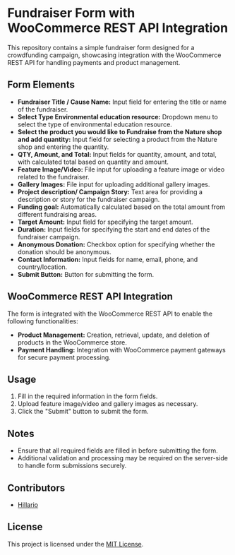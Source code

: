 # Fundraiser Form with WooCommerce REST API Integration

This repository contains a simple fundraiser form designed for a crowdfunding campaign, showcasing integration with the WooCommerce REST API for handling payments and product management.

## Form Elements

- **Fundraiser Title / Cause Name:** Input field for entering the title or name of the fundraiser.
- **Select Type Environmental education resource:** Dropdown menu to select the type of environmental education resource.
- **Select the product you would like to Fundraise from the Nature shop and add quantity:** Input field for selecting a product from the Nature shop and entering the quantity.
- **QTY, Amount, and Total:** Input fields for quantity, amount, and total, with calculated total based on quantity and amount.
- **Feature Image/Video:** File input for uploading a feature image or video related to the fundraiser.
- **Gallery Images:** File input for uploading additional gallery images.
- **Project description/ Campaign Story:** Text area for providing a description or story for the fundraiser campaign.
- **Funding goal:** Automatically calculated based on the total amount from different fundraising areas.
- **Target Amount:** Input field for specifying the target amount.
- **Duration:** Input fields for specifying the start and end dates of the fundraiser campaign.
- **Anonymous Donation:** Checkbox option for specifying whether the donation should be anonymous.
- **Contact Information:** Input fields for name, email, phone, and country/location.
- **Submit Button:** Button for submitting the form.

## WooCommerce REST API Integration

The form is integrated with the WooCommerce REST API to enable the following functionalities:

- **Product Management:** Creation, retrieval, update, and deletion of products in the WooCommerce store.
- **Payment Handling:** Integration with WooCommerce payment gateways for secure payment processing.

## Usage

1. Fill in the required information in the form fields.
2. Upload feature image/video and gallery images as necessary.
3. Click the "Submit" button to submit the form.

## Notes

- Ensure that all required fields are filled in before submitting the form.
- Additional validation and processing may be required on the server-side to handle form submissions securely.

## Contributors

- [Hillario](https://github.com/hillario)

## License

This project is licensed under the [MIT License](LICENSE).
